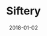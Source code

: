 ---
layout: site
title: "Siftery"
date: 2018-01-02
categories: [community]
version: 1.5.9
major: 1
minor: 5
patch: 9
slug: siftery
link: https://siftery.com/
submitter: lpolepeddi
permalink: /sites/:slug
---